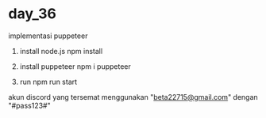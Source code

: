 # day_36
implementasi puppeteer

1. install node.js
   npm install
   
2. install puppeteer
   npm i puppeteer
   
3. run
   npm run start

akun discord yang tersemat menggunakan "beta22715@gmail.com" dengan "#pass123#"
